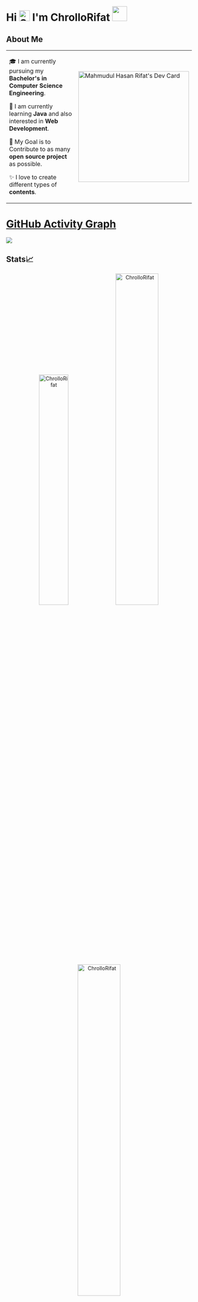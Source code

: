 # Hi <img src="https://i.ibb.co/CnmfDCz/Sakuta-Bunny-Wave.png" alt="Sakuta-Bunny-Wave" width = "29px"> I'm ChrolloRifat <img src="https://i.ibb.co/cJq7v7s/Mai-Hoodie.gif" width="40px">

## About Me
<table>
<tr>
  <td valign="center">
    
  🎓 I am currently pursuing my **Bachelor's in Computer Science Engineering**.
    
  🌱 I am currently learning **Java** and also interested in **Web Development**.
  
  🎯 My Goal is to Contribute to as many **open source project** as possible.
  
  ✨ I love to create different types of **contents**.
<td >
    <a href="https://app.daily.dev/ChrolloRifat"><img src="https://api.daily.dev/devcards/3ba68db2716c4cf1a6deee89bfe40bcb.png?r=ug0" alt="Mahmudul Hasan Rifat's Dev Card" width="300"/></a>
  </td></tr>
</table>

# [GitHub Activity Graph](https://github-readme-activity-graph.vercel.app/graph?username=chrollorifat&theme=dracula&hide_border=true)
<img src = "https://github-readme-activity-graph.vercel.app/graph?username=chrollorifat&theme=dracula&hide_border=true" >

## Stats📈 
<p align="center"> <img width="40%" src="https://github-readme-stats.vercel.app/api/top-langs?username=ChrolloRifat&show_icons=true&theme=dracula&title_color=ff8000&text_color=ffffff&bg_color=6a6a6a&locale=en&layout=compact&hide_border=true" alt="ChrolloRifat" />  <img width="48%" src="https://github-readme-stats.vercel.app/api?username=ChrolloRifat&show_icons=true&theme=dracula&title_color=ff8000&text_color=ffffff&bg_color=6a6a6a&locale=en&hide_border=true" alt="ChrolloRifat" /> <img width="48%" src="https://github-readme-streak-stats.herokuapp.com/?user=ChrolloRifat&theme=highcontrast&hide_border=true" alt="ChrolloRifat" /> </p>

